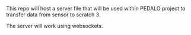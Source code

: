 This repo will host a server file that will be used within PEDALO project to transfer data from sensor to scratch 3.

The server will work using websockets.